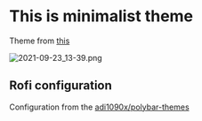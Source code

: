 # This is minimalist theme
Theme from [this](https://github.com/ChocolateBread799/Awesomewm_Dots.git)

![2021-09-23_13-39.png](https://i.loli.net/2021/09/23/d8AMNkLbXYV4zlE.png)


## Rofi configuration
Configuration from the [adi1090x/polybar-themes](https://github.com/adi1090x/polybar-themes#grayblocks)

